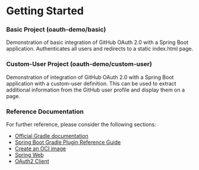# Getting Started

### Basic Project (oauth-demo/basic)
Demonstration of basic integration of GitHub OAuth 2.0 with a Spring Boot application.
Authenticates all users and redirects to a static index.html page.

### Custom-User Project (oauth-demo/custom-user)
Demonstration of integration of GitHub OAuth 2.0 with a Spring Boot application with a custom-user definition. 
This can be used to extract additional information from the GitHub user profile and display them on a page.


### Reference Documentation
For further reference, please consider the following sections:

* [Official Gradle documentation](https://docs.gradle.org)
* [Spring Boot Gradle Plugin Reference Guide](https://docs.spring.io/spring-boot/docs/2.7.10/gradle-plugin/reference/html/)
* [Create an OCI image](https://docs.spring.io/spring-boot/docs/2.7.10/gradle-plugin/reference/html/#build-image)
* [Spring Web](https://docs.spring.io/spring-boot/docs/2.7.10/reference/htmlsingle/#web)
* [OAuth2 Client](https://docs.spring.io/spring-boot/docs/2.7.10/reference/htmlsingle/#web.security.oauth2.client)


